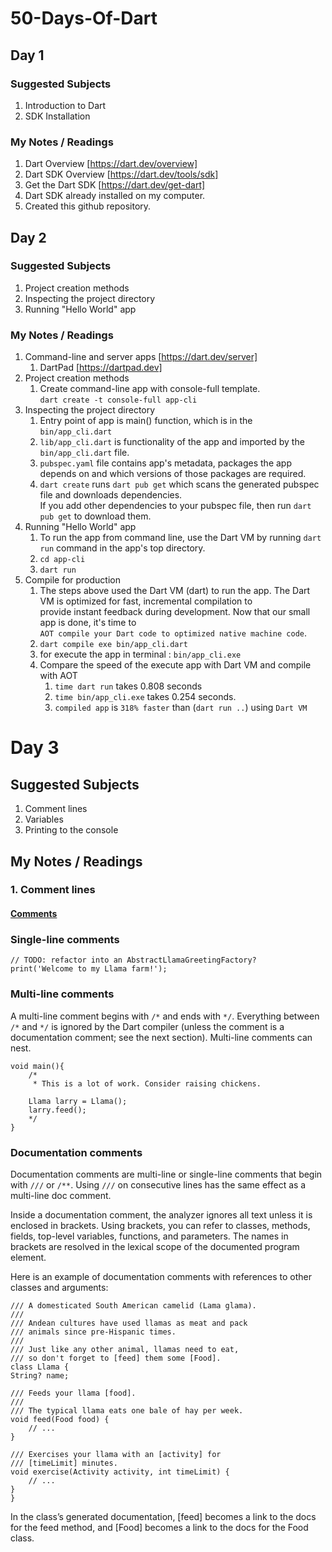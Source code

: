 # 50-Days-Of-Dart

## Day 1
### Suggested Subjects
1. Introduction to Dart
2. SDK Installation
### My Notes / Readings
1. Dart Overview [https://dart.dev/overview] 
2. Dart SDK Overview [https://dart.dev/tools/sdk]
3. Get the Dart SDK [https://dart.dev/get-dart]
4. Dart SDK already installed on my computer.
5. Created this github repository.
   
## Day 2
### Suggested Subjects
1. Project creation methods 
2. Inspecting the project directory
3. Running "Hello World" app
### My Notes / Readings
1.  Command-line and server apps [https://dart.dev/server]
    1.  DartPad [https://dartpad.dev]
2.  Project creation methods
    1.  Create command-line app with console-full template.<br>
    `dart create -t console-full app-cli`
3.  Inspecting the project directory
    1.  Entry point of app is main() function, which is in the `bin/app_cli.dart`
    2.  `lib/app_cli.dart` is functionality of the app and imported by the `bin/app_cli.dart` file.
    3.  `pubspec.yaml` file contains app's metadata, packages the app depends on and which versions of those packages are required.
    4.  `dart create` runs `dart pub get` which scans the generated pubspec file and downloads dependencies. <br>If you add other dependencies to your pubspec file, then run `dart pub get` to download them.
4.  Running "Hello World" app
    1. To run the app from command line, use the Dart VM by running `dart run` command in the app's top directory.
    2. `cd app-cli`
    3. `dart run`
5. Compile for production
   1. The steps above used the Dart VM (dart) to run the app. The Dart VM is optimized for fast, incremental compilation to <br> provide instant feedback during development. Now that our small app is done, it's time to <br> `AOT compile your Dart code to optimized native machine code`.
   2. `dart compile exe bin/app_cli.dart`
   3. for execute the app in terminal : `bin/app_cli.exe`
   4. Compare the speed of the execute app with Dart VM and compile with AOT 
      1. `time dart run` takes 0.808 seconds
      2. `time bin/app_cli.exe` takes 0.254 seconds.
      3. `compiled app` is `318% faster` than (`dart run ..`) using `Dart VM`
    
# Day 3
## Suggested Subjects
1. Comment lines 
2. Variables
3. Printing to the console
## My Notes / Readings
### 1. Comment lines 
#### [Comments](https://dart.dev/guides/language/language-tour#comments)
### Single-line comments
    // TODO: refactor into an AbstractLlamaGreetingFactory?
    print('Welcome to my Llama farm!');

### Multi-line comments
A multi-line comment begins with `/*` and ends with `*/`. Everything between `/*` and `*/` is ignored by the Dart compiler (unless the comment is a documentation comment; see the next section). Multi-line comments can nest.

    void main(){
        /*
         * This is a lot of work. Consider raising chickens.
        
        Llama larry = Llama();
        larry.feed();
        */
    }

### Documentation comments
Documentation comments are multi-line or single-line comments that begin with `///` or `/**`. Using `///` on consecutive lines has the same effect as a multi-line doc comment.

Inside a documentation comment, the analyzer ignores all text unless it is enclosed in brackets. Using brackets, you can refer to classes, methods, fields, top-level variables, functions, and parameters. The names in brackets are resolved in the lexical scope of the documented program element.

Here is an example of documentation comments with references to other classes and arguments:

    /// A domesticated South American camelid (Lama glama).
    ///
    /// Andean cultures have used llamas as meat and pack
    /// animals since pre-Hispanic times.
    ///
    /// Just like any other animal, llamas need to eat,
    /// so don't forget to [feed] them some [Food].
    class Llama {
    String? name;

    /// Feeds your llama [food].
    ///
    /// The typical llama eats one bale of hay per week.
    void feed(Food food) {
        // ...
    }

    /// Exercises your llama with an [activity] for
    /// [timeLimit] minutes.
    void exercise(Activity activity, int timeLimit) {
        // ...
    }
    }

In the class’s generated documentation, [feed] becomes a link to the docs for the feed method, and [Food] becomes a link to the docs for the Food class.




